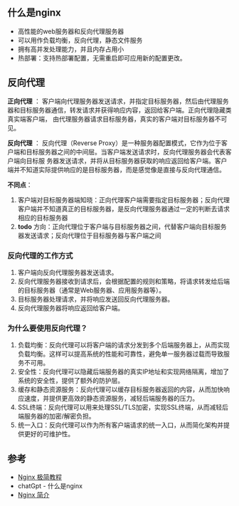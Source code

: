 ## 什么是nginx
* 高性能的web服务器和反向代理服务器
* 可以用作负载均衡，反向代理，静态文件服务
* 拥有高并发处理能力，并且内存占用小
* 热部署：支持热部署配置，无需重启即可应用新的配置更改。


## 反向代理

**正向代理** ：
客户端向代理服务器发送请求，并指定目标服务器，然后由代理服务器和目标服务器通信，转发请求并获得响应内容，返回给客户端。正向代理隐藏类真实端客户端，
由代理服务器请求目标服务器，真实的客户端对目标服务器不可见。

**反向代理** ： 
反向代理（Reverse Proxy）是一种服务器配置模式，它作为位于客户端和目标服务器之间的中间层。当客户端发送请求时，反向代理服务器会代表客户端向目标服
务器发送请求，并将从目标服务器获取的响应返回给客户端。客户端并不知道实际提供响应的是目标服务器，而是感觉像是直接与反向代理通信。

**不同点**：
1. 客户端对目标服务器端知晓：正向代理客户端需要指定目标服务器；反向代理客户端并不知道真正的目标服务器，是反向代理服务器通过一定的判断去请求相应的目标服务器
2. **todo**  方向：正向代理位于客户端与目标服务器之间，代替客户端向目标服务器发送请求；反向代理位于目标服务器与客户端之间

### 反向代理的工作方式
1. 客户端向反向代理服务器发送请求。
2. 反向代理服务器接收到请求后，会根据配置的规则和策略，将请求转发给后端的目标服务器（通常是Web服务器、应用服务器等）。
3. 目标服务器处理请求，并将响应发送回反向代理服务器。 
4. 反向代理服务器将响应返回给客户端。
### 为什么要使用反向代理？
1. 负载均衡：反向代理可以将客户端的请求分发到多个后端服务器上，从而实现负载均衡。这样可以提高系统的性能和可靠性，避免单一服务器过载而导致服务不可用。
2. 安全性：反向代理可以隐藏后端服务器的真实IP地址和实现网络隔离，增加了系统的安全性，提供了额外的防护层。
3. 缓存和静态资源服务：反向代理可以缓存目标服务器返回的内容，从而加快响应速度，并提供更高效的静态资源服务，减轻后端服务器的压力。
4. SSL终端：反向代理可以用来处理SSL/TLS加密，实现SSL终端，从而减轻后端服务器的加密/解密负担。
5. 统一入口：反向代理可以作为所有客户端请求的统一入口，从而简化架构并提供更好的可维护性。


## 参考
* [Nginx 极简教程](https://github.com/dunwu/nginx-tutorial)
* chatGpt - 什么是nginx
* [Nginx 简介](https://github.com/boandyu/baipiao1/tree/main/Nginx)